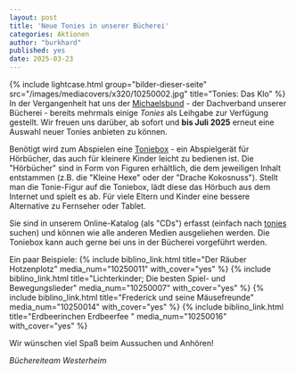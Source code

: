 ```yaml
---
layout: post
title: 'Neue Tonies in unserer Bücherei'
categories: Aktionen
author: "burkhard"
published: yes
date: 2025-03-23
---
```

{% include lightcase.html group="bilder-dieser-seite"
      src="/images/mediacovers/x320/10250002.jpg" 
      title="Tonies: Das Klo" %}
In der Vergangenheit hat uns der [Michaelsbund](https://www.michaelsbund.de/) - der Dachverband unserer Bücherei -
bereits mehrmals einige *Tonies* als Leihgabe zur Verfügung gestellt. Wir freuen uns darüber, ab sofort
und **bis Juli 2025** erneut eine Auswahl neuer Tonies anbieten zu können.

Benötigt wird zum Abspielen eine [Toniebox](https://tonies.com/de-de/toniebox/) - ein Abspielgerät für Hörbücher, das auch für kleinere Kinder leicht zu bedienen ist. Die "Hörbücher" sind in Form von Figuren erhältlich, die dem jeweiligen Inhalt entstammen (z.B. die "Kleine Hexe" oder der "Drache Kokosnuss"). Stellt man die Tonie-Figur auf die Toniebox, lädt diese das Hörbuch aus dem Internet und spielt es ab. Für viele Eltern und Kinder eine bessere Alternative zu Fernseher oder Tablet.

Sie sind in unserem Online-Katalog (als "CDs") erfasst (einfach nach [tonies](https://www.biblino.de/index.php?stichwort=tonies&button=Suchen&rdb_and_or=and&searchmode=0&page=1&action=1&new_query=1&id=243) suchen) und können wie alle anderen Medien ausgeliehen werden. Die Toniebox kann auch gerne bei uns in der Bücherei vorgeführt werden.

Ein paar Beispiele:
{% include biblino_link.html title="Der Räuber Hotzenplotz" media_num="10250011" with_cover="yes" %}
{% include biblino_link.html title="Lichterkinder; Die besten Spiel- und Bewegungslieder" media_num="10250007" with_cover="yes" %}
{% include biblino_link.html title="Frederick und seine Mäusefreunde" media_num="10250014" with_cover="yes" %}
{% include biblino_link.html title="Erdbeerinchen Erdbeerfee " media_num="10250016" with_cover="yes" %}

Wir wünschen viel Spaß beim Aussuchen und Anhören!

*Büchereiteam Westerheim*

